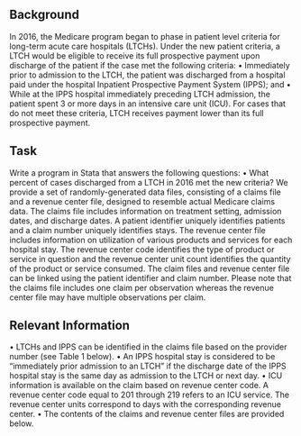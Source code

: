## Background
In 2016, the Medicare program began to phase in patient level criteria for long-term acute care hospitals (LTCHs).  Under the new patient criteria, a LTCH would be eligible to receive its full prospective payment upon discharge of the patient if the case met the following criteria:
•	Immediately prior to admission to the LTCH, the patient was discharged from a hospital paid under the hospital Inpatient Prospective Payment System (IPPS); and 
•	While at the IPPS hospital immediately preceding LTCH admission, the patient spent 3 or more days in an intensive care unit (ICU).
For cases that do not meet these criteria, LTCH receives payment lower than its full prospective payment.

## Task  
Write a program in Stata that answers the following questions:
•	What percent of cases discharged from a LTCH in 2016 met the new criteria?
We provide a set of randomly-generated data files, consisting of a claims file and a revenue center file, designed to resemble actual Medicare claims data. The claims file includes information on treatment setting, admission dates, and discharge dates. A patient identifier uniquely identifies patients and a claim number uniquely identifies stays. The revenue center file includes information on utilization of various products and services for each hospital stay. The revenue center code identifies the type of product or service in question and the revenue center unit count identifies the quantity of the product or service consumed. The claim files and revenue center file can be linked using the patient identifier and claim number.  Please note that the claims file includes one claim per observation whereas the revenue center file may have multiple observations per claim.

## Relevant Information
•	LTCHs and IPPS can be identified in the claims file based on the provider number (see Table 1 below).
•	An IPPS hospital stay is considered to be “immediately prior admission to an LTCH” if the discharge date of the IPPS hospital stay is the same day as admission to the LTCH or next day.
•	ICU information is available on the claim based on revenue center code.  A revenue center code equal to 201 through 219 refers to an ICU service.  The revenue center units correspond to days with the corresponding revenue center. 
•	The contents of the claims and revenue center files are provided below.  

